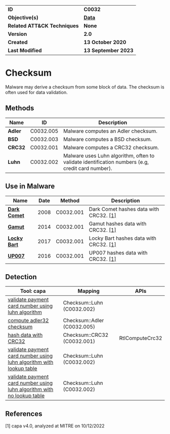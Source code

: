 <table>
<tr>
<td><b>ID</b></td>
<td><b>C0032</b></td>
</tr>
<tr>
<td><b>Objective(s)</b></td>
<td><b><a href="../data">Data</a></b></td>
</tr>
<tr>
<td><b>Related ATT&CK Techniques</b></td>
<td><b>None</b></td>
</tr>
<tr>
<td><b>Version</b></td>
<td><b>2.0</b></td>
</tr>
<tr>
<td><b>Created</b></td>
<td><b>13 October 2020</b></td>
</tr>
<tr>
<td><b>Last Modified</b></td>
<td><b>13 September 2023</b></td>
</tr>
</table>


# Checksum

Malware may derive a checksum from some block of data. The checksum is often used for data validation.


## Methods

|Name|ID|Description|
|---|---|---|
|**Adler**|C0032.005|Malware computes an Adler checksum.|
|**BSD**|C0032.003|Malware computes a BSD checksum.|
|**CRC32**|C0032.001|Malware computes a CRC32 checksum.|
|**Luhn**|C0032.002|Malware uses Luhn algorithm, often to validate identification numbers (e.g, credit card number).| 


## Use in Malware

|Name|Date|Method|Description|
|---|---|---|---|
|[**Dark Comet**](../xample-malware/dark-comet.md)|2008|C0032.001|Dark Comet hashes data with CRC32. [[1]](#1)|
|[**Gamut**](../xample-malware/gamut.md)|2014|C0032.001|Gamut hashes data with CRC32. [[1]](#1)|
|[**Locky Bart**](../xample-malware/locky-bart.md)|2017|C0032.001|Locky Bart hashes data with CRC32. [[1]](#1)|
|[**UP007**](../xample-malware/up007.md)|2016|C0032.001|UP007 hashes data with CRC32. [[1]](#1)|

## Detection

|Tool: capa|Mapping|APIs|
|---|---|---|
|[validate payment card number using luhn algorithm](https://github.com/mandiant/capa-rules/blob/master/data-manipulation/checksum/luhn/validate-payment-card-number-using-luhn-algorithm.yml)|Checksum::Luhn (C0032.002)| |
|[compute adler32 checksum](https://github.com/mandiant/capa-rules/blob/master/data-manipulation/checksum/adler32/compute-adler32-checksum.yml)|Checksum::Adler (C0032.005)| |
|[hash data with CRC32](https://github.com/mandiant/capa-rules/blob/master/data-manipulation/checksum/crc32/hash-data-with-crc32.yml)|Checksum::CRC32 (C0032.001)|RtlComputeCrc32|
|[validate payment card number using luhn algorithm with lookup table](https://github.com/mandiant/capa-rules/blob/master/lib/validate-payment-card-number-using-luhn-algorithm-with-lookup-table.yml)|Checksum::Luhn (C0032.002)| |
|[validate payment card number using luhn algorithm with no lookup table](https://github.com/mandiant/capa-rules/blob/master/lib/validate-payment-card-number-using-luhn-algorithm-with-no-lookup-table.yml)|Checksum::Luhn (C0032.002)| |

## References

<a name="1">[1]</a> capa v4.0, analyzed at MITRE on 10/12/2022

